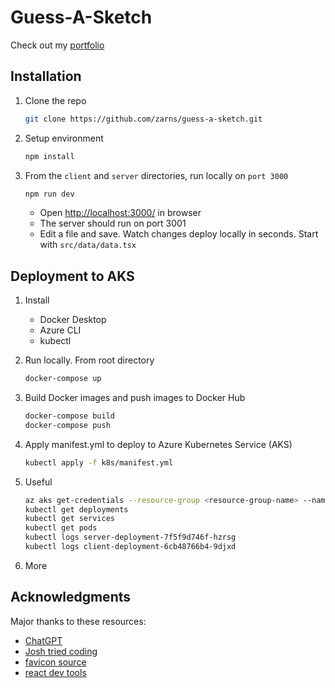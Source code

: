 # Guess-A-Sketch

Check out my [portfolio](https://mason.zarns.net)

## Installation

1. Clone the repo

   ```sh
   git clone https://github.com/zarns/guess-a-sketch.git
   ```

2. Setup environment

   ```sh
   npm install
   ```

3. From the `client` and `server` directories, run locally on `port 3000`

   ```sh
   npm run dev
   ```

    * Open [http://localhost:3000/](http://localhost:3000/) in browser
    * The server should run on port 3001
    * Edit a file and save. Watch changes deploy locally in seconds. Start with `src/data/data.tsx`

## Deployment to AKS

1. Install
    * Docker Desktop
    * Azure CLI
    * kubectl

2. Run locally. From root directory

   ```sh
   docker-compose up
   ```

3. Build Docker images and push images to Docker Hub

   ```sh
   docker-compose build
   docker-compose push
   ```

4. Apply manifest.yml to deploy to Azure Kubernetes Service (AKS)

   ```sh
   kubectl apply -f k8s/manifest.yml
   ```

5. Useful

   ```sh
   az aks get-credentials --resource-group <resource-group-name> --name <aks-cluster-name>
   kubectl get deployments
   kubectl get services
   kubectl get pods
   kubectl logs server-deployment-7f5f9d746f-hzrsg
   kubectl logs client-deployment-6cb48766b4-9djxd
   ```

6. More

## Acknowledgments

Major thanks to these resources:

* [ChatGPT](https://chat.openai.com/chat)
* [Josh tried coding](https://www.youtube.com/watch?v=Dib5TYHHfgA)
* [favicon source](https://icons8.com/icons/set/marker)
* [react dev tools](https://react.dev/learn/react-developer-tools)
